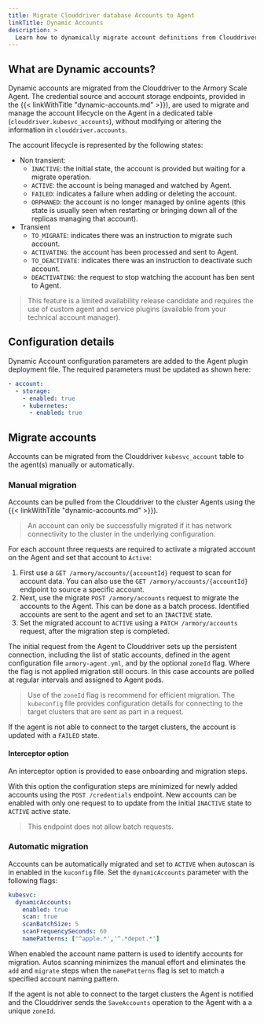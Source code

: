 ```yaml
---
title: Migrate Clouddriver database Accounts to Agent
linkTitle: Dynamic Accounts
description: >
  Learn how to dynamically migrate account definitions from Clouddriver to the Armory Scale Agent.
---
```

## What are Dynamic accounts?
Dynamic accounts are migrated from the Clouddriver to the Armory Scale Agent. The credential source and account storage endpoints, provided in the {{< linkWithTitle "dynamic-accounts.md" >}}), are used to migrate and manage the account lifecycle on the Agent in a dedicated table (`clouddriver.kubesvc_accounts`), without modifying or altering the information in `clouddriver.accounts`. 

The account lifecycle is represented by the following states:
- Non transient:
  - `INACTIVE`: the initial state, the account is provided but waiting for a migrate operation.
  - `ACTIVE`: the account is being managed and watched by Agent.
  - `FAILED`: indicates a failure when adding or deleting the account.
  - `ORPHANED`: the account is no longer  managed by online agents (this state is usually seen when restarting or bringing down all of the replicas managing that account).
- Transient
  - `TO_MIGRATE`: indicates there was an instruction to migrate such account.
  - `ACTIVATING`: the account has been processed and sent to Agent.
  - `TO_DEACTIVATE`: indicates there was an instruction to deactivate such account.
  - `DEACTIVATING`: the request to stop watching the account has ben sent to Agent.
  
> This feature is a limited availability release candidate and requires the use of custom agent and service plugins (available from your technical account manager).

## Configuration details
Dynamic Account configuration parameters are added to the Agent plugin deployment file. The required parameters must be updated as shown here:

``` yaml
- account:
  - storage:
    - enabled: true 
    - kubernetes: 
      - enabled: true
```

## Migrate accounts
Accounts can be migrated from the Clouddriver `kubesvc_account` table to the agent(s) manually or automatically. 

### Manual migration
Accounts can be pulled from the Clouddriver to the cluster Agents using the {{< linkWithTitle "dynamic-accounts.md" >}}).

> An account can only be successfully migrated if it has network connectivity to the cluster in the underlying configuration. 

For each account three requests are required to activate a migrated account on the Agent and set that account to `Active`:
1. First use a `GET /armory/accounts/{accountId}` request to scan for account data. You can also use the `GET /armory/accounts/{accountId}` endpoint to source a specific account.
2. Next, use the migrate `POST /armory/accounts` request to migrate the accounts to the Agent. This can be done as a batch process. Identified accounts are sent to the agent and set to an `INACTIVE` state.
3. Set the migrated account to `ACTIVE` using a `PATCH /armory/accounts` request, after the migration step is completed.

The initial request from the Agent to Clouddriver sets up the persistent connection, including the list of static accounts, defined in the agent configuration file `armory-agent.yml`, and by the optional `zoneId` flag. Where the flag is not applied migration still occurs. In this case accounts are polled at regular intervals and assigned to Agent pods. 

> Use of the `zoneId` flag is recommend for efficient migration. The `kubeconfig` file provides configuration details for connecting to the target clusters that are sent as part in a request. 

If the agent is not able to connect to the target clusters, the account is updated with a `FAILED` state. 

#### Interceptor option
An interceptor option is provided to ease onboarding and migration steps.

With this option the configuration steps are minimized for newly added accounts using the `POST /credentials` endpoint. New accounts can be enabled with only one request to to update from the initial `INACTIVE` state to `ACTIVE` active state.

> This endpoint does not allow batch requests.

### Automatic migration
Accounts can be automatically migrated and set to `ACTIVE` when autoscan is in enabled in the `kuconfig` file. Set the `dynamicAccounts` parameter with the following flags:

```yaml
kubesvc:
  dynamicAccounts:
    enabled: true
    scan: true
    scanBatchSize: 5
    scanFrequencySeconds: 60
    namePatterns: ['^apple.*','^.*depot.*']
  ```

When enabled the account name pattern is used to identify accounts for migration.  Autos scanning minimizes the manual effort and eliminates the `add` and `migrate` steps when the `namePatterns` flag is set to match a specified account naming pattern.

If the agent is not able to connect to the target clusters the Agent is notified and the Clouddriver sends the `SaveAccounts` operation to the Agent with a a unique `zoneId`.


